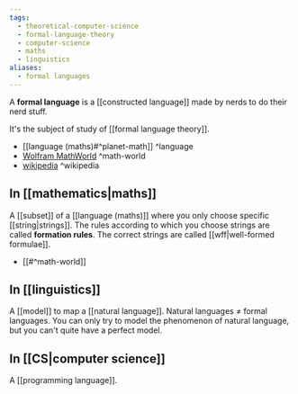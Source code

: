 ```yaml
---
tags:
  - theoretical-computer-science
  - formal-language-theory
  - computer-science
  - maths
  - linguistics
aliases:
  - formal languages
---
```

A **formal language** is a [[constructed language]] made by nerds to do their nerd stuff.

It's the subject of study of [[formal language theory]].

- [[language (maths)#^planet-math]] ^language
- [Wolfram MathWorld](https://mathworld.wolfram.com/FormalLanguage.html) ^math-world
- [wikipedia](https://en.wikipedia.org/wiki/Formal_language) ^wikipedia

## In [[mathematics|maths]]

A [[subset]] of a [[language (maths)]] where you only choose specific [[string|strings]].
The rules according to which you choose strings are called **formation rules**.
The correct strings are called [[wff|well-formed formulae]].

- [[#^math-world]]

## In [[linguistics]]

A [[model]] to map a [[natural language]].
Natural languages ${ \neq }$ formal languages.
You can only try to model the phenomenon of natural language, but you can't quite have a perfect model.

## In [[CS|computer science]]

A [[programming language]].